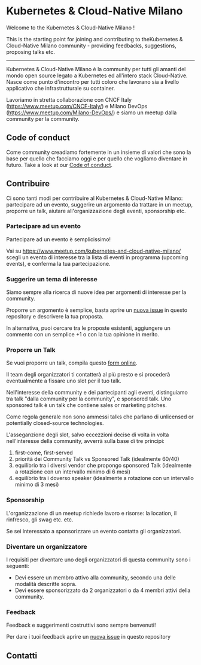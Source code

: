 # Kubernetes & Cloud-Native Milano

Welcome to the Kubernetes & Cloud-Native Milano !

This is the starting point for joining and contributing to theKubernetes & Cloud-Native Milano community - providing feedbacks, suggestions, proposing talks etc.

---------

Kubernetes & Cloud-Native Milano è la community per tutti gli amanti del mondo open source legato a Kubernetes ed all'intero stack Cloud-Native. Nasce come punto d'incontro per tutti coloro che lavorano sia a livello applicativo che infrastrutturale su container.

Lavoriamo in stretta collaborazione con CNCF Italy (https://www.meetup.com/CNCF-Italy/) e Milano DevOps (https://www.meetup.com/Milano-DevOps/) e siamo un meetup dalla community per la community. 

## Code of conduct

Come community creadiamo fortemente in un insieme di valori che sono la base per quello che facciamo oggi e per quello che vogliamo diventare in futuro.
Take a look at our [Code of conduct](CODE-OF-CONDUCT.md).

## Contribuire

Ci sono tanti modi per contribuire al Kubernetes & Cloud-Native Milano: partecipare ad un evento, suggerire un argomento da trattare in un meetup, proporre un talk, aiutare all'organizzazione degli eventi, sponsorship etc. 

### Partecipare ad un evento

Partecipare ad un evento è semplicissimo!

Vai su https://www.meetup.com/kubernetes-and-cloud-native-milano/ scegli un evento di interesse tra la lista di eventi in programma (upcoming events), e conferma la tua partecipazione.


### Suggerire un tema di interesse

Siamo sempre alla ricerca di nuove idea per argomenti di interesse per la community.

Proporre un argomento è semplice, basta aprire un [nuova issue](https://github.com/kubernetes-cloud-native-milano/community/issues/new) in questo repository e descrivere la tua proposta.

In alternativa, puoi cercare tra le proposte esistenti, aggiungere un commento con un 
semplice +1 o con la tua opinione in merito.

### Proporre un Talk

Se vuoi proporre un talk, compila questo [form online](https://forms.gle/hqcK4F3Aoo8xaRNe9).

Il team degli organizzatori ti contatterà al più presto e si procederà eventualmente a fissare uno slot per il tuo talk.

Nell'interesse della community e dei partecipanti agli eventi, distinguiamo tra talk "dalla community per la community", e sponsored talk. 
Uno sponsored talk è un talk che contiene sales or marketing pitches.

Come regola generale non sono ammessi talks che parlano di unlicensed or potentially closed-source technologies.

L'asseganzione degli slot, salvo eccezzioni decise di volta in volta nell'interesse della community, avverrà sulla base di tre principi:

1. first-come, first-served
2. priorità dei Community Talk vs Sponsored Talk (idealmente 60/40)
3. equilibrio tra i diversi vendor che propongo sponsored Talk (idealmente a rotazione con un intervallo minimo di 6 mesi)
4. equilibrio tra i doverso speaker (idealmente a rotazione con un intervallo minimo di 3 mesi)

### Sponsorship

L'organizzazione di un meetup richiede lavoro e risorse: la location, il rinfresco, gli swag etc. etc.

Se sei interessato a sponsorizzare un evento contatta gli organizzatori.

### Diventare un organizzatore

I requisiti per diventare uno degli organizzatori di questa community sono i seguenti:

- Devi essere un membro attivo alla community, secondo una delle modalità descritte sopra.
- Devi essere sponsorizzato da 2 organizzatori o da 4 membri attivi della community. 

### Feedback

Feedback e suggerimenti costruttivi sono sempre benvenuti!

Per dare i tuoi feedback aprire un [nuova issue](https://github.com/kubernetes-cloud-native-milano/community/issues/new) in questo repository

## Contatti



